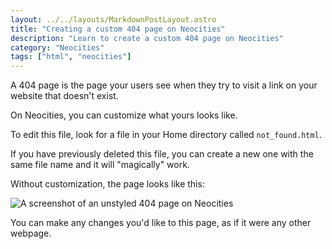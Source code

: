 ```yaml
---
layout: ../../layouts/MarkdownPostLayout.astro
title: "Creating a custom 404 page on Neocities"
description: "Learn to create a custom 404 page on Neocities"
category: "Neocities"
tags: ["html", "neocities"]
---
```


A 404 page is the page your users see when they try to visit a link on your website that doesn't exist.

On Neocities, you can customize what yours looks like.

To edit this file, look for a file in your Home directory called `not_found.html`.

If you have previously deleted this file, you can create a new one with the same file name and it will "magically" work.

Without customization, the page looks like this:

![A screenshot of an unstyled 404 page on Neocities](https://sadhost.neocities.org/images/learn/not_found.png)

You can make any changes you'd like to this page, as if it were any other webpage.
